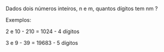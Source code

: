 Dados dois números inteiros, n e m, quantos dígitos tem nm ?

Exemplos:

2 e 10 - 210 = 1024 - 4 dígitos

3 e 9 - 39 = 19683 - 5 dígitos
